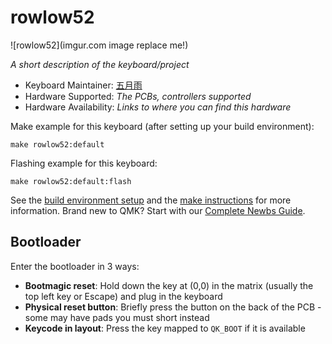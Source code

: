 # rowlow52

![rowlow52](imgur.com image replace me!)

*A short description of the keyboard/project*

* Keyboard Maintainer: [五月雨](https://github.com/五月雨)
* Hardware Supported: *The PCBs, controllers supported*
* Hardware Availability: *Links to where you can find this hardware*

Make example for this keyboard (after setting up your build environment):

    make rowlow52:default

Flashing example for this keyboard:

    make rowlow52:default:flash

See the [build environment setup](https://docs.qmk.fm/#/getting_started_build_tools) and the [make instructions](https://docs.qmk.fm/#/getting_started_make_guide) for more information. Brand new to QMK? Start with our [Complete Newbs Guide](https://docs.qmk.fm/#/newbs).

## Bootloader

Enter the bootloader in 3 ways:

* **Bootmagic reset**: Hold down the key at (0,0) in the matrix (usually the top left key or Escape) and plug in the keyboard
* **Physical reset button**: Briefly press the button on the back of the PCB - some may have pads you must short instead
* **Keycode in layout**: Press the key mapped to `QK_BOOT` if it is available
